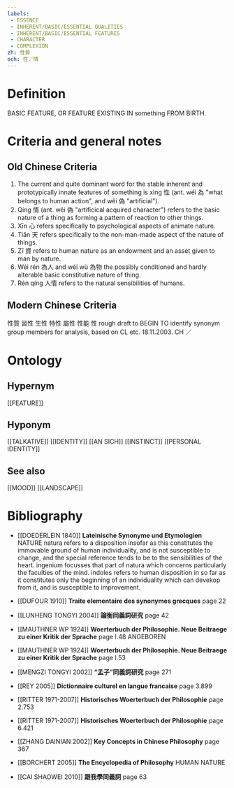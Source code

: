 ```yaml
---
labels: 
 - ESSENCE
 - INHERENT/BASIC/ESSENTIAL QUALITIES
 - INHERENT/BASIC/ESSENTIAL FEATURES
 - CHARACTER
 - COMPLEXION
zh: 性質
och: 性／情
---
```


# Definition
BASIC FEATURE, OR FEATURE EXISTING IN something FROM BIRTH.
# Criteria and general notes
## Old Chinese Criteria
1. The current and quite dominant word for the stable inherent and prototypically innate features of something is xìng 性 (ant. wéi 為 "what belongs to human action", and wěi 偽 "artificial").
2. Qíng 情 (ant. wěi 偽 "artificical acquired character") refers to the basic nature of a thing as forming a pattern of reaction to other things.
3. Xīn 心 refers specifically to psychological aspects of animate nature.
4. Tiān 天 refers specifically to the non-man-made aspect of the nature of things.
5. Zī 資 refers to human nature as an endowment and an asset given to man by nature.
6. Wéi rén 為人 and wéi wù 為物 the possibly conditioned and hardly alterable basic constitutive nature of thing.
7. Rén qíng 人情 refers to the natural sensibilities of humans.
## Modern Chinese Criteria
性質
習性
生性
特性
屬性
性能
性
rough draft to BEGIN TO identify synonym group members for analysis, based on CL etc. 18.11.2003. CH ／
# Ontology

## Hypernym
[[FEATURE]]
## Hyponym
[[TALKATIVE]]
[[IDENTITY]]
[[AN SICH]]
[[INSTINCT]]
[[PERSONAL IDENTITY]]
## See also
[[MOOD]]
[[LANDSCAPE]]
# Bibliography
- [[DOEDERLEIN 1840]]
**Lateinische Synonyme und Etymologien** 
NATURE
natura refers to a disposition insofar as this constitutes the immovable ground of human individuality, and is not susceptible to change, and the special reference tends to be to the sensibilities of the heart.
ingenium focusses that part of natura which concerns particularly the faculties of the mind.
indoles refers to human disposition in so far as it constitutes only the beginning of an individuality which can devekop from it, and is susceptible to improvement.
- [[DUFOUR 1910]]
**Traite elementaire des synonymes grecques** page 22

- [[LUNHENG TONGYI 2004]]
**論衡同義詞研究** page 42

- [[MAUTHNER WP 1924]]
**Woerterbuch der Philosophie. Neue Beitraege zu einer Kritik der Sprache** page I.48
ANGEBOREN
- [[MAUTHNER WP 1924]]
**Woerterbuch der Philosophie. Neue Beitraege zu einer Kritik der Sprache** page I.53

- [[MENGZI TONGYI 2002]]
**“孟子”同義詞研究** page 271

- [[REY 2005]]
**Dictionnaire culturel en langue francaise** page 3.899

- [[RITTER 1971-2007]]
**Historisches Woerterbuch der Philosophie** page 2.753

- [[RITTER 1971-2007]]
**Historisches Woerterbuch der Philosophie** page 6.421

- [[ZHANG DAINIAN 2002]]
**Key Concepts in Chinese Philosophy** page 367

- [[BORCHERT 2005]]
**The Encyclopedia of Philosophy** 
HUMAN NATURE
- [[CAI SHAOWEI 2010]]
**跟我學同義詞** page 63
